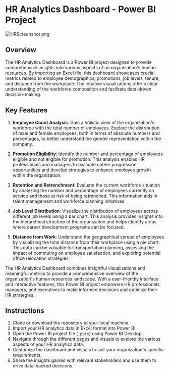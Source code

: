# HR Analytics Dashboard - Power BI Project

![HRScreenshot png](https://github.com/StefanMilanov99/Power_BI_projects/assets/134857779/86866087-2ac1-4f93-9c2b-342dc1c60fb5)


## Overview
The HR Analytics Dashboard is a Power BI project designed to provide comprehensive insights into various aspects of an organization's human resources. By importing an Excel file, this dashboard showcases crucial metrics related to employee demographics, promotions, job levels, tenure, and distance from the workplace. The intuitive visualizations offer a clear understanding of the workforce composition and facilitate data-driven decision-making.

## Key Features
1. **Employee Count Analysis**: Gain a holistic view of the organization's workforce with the total number of employees. Explore the distribution of male and female employees, both in terms of absolute numbers and percentages, to better understand the gender representation within the company.

2. **Promotion Eligibility**: Identify the number and percentage of employees eligible and not eligible for promotion. This analysis enables HR professionals and managers to evaluate career progression opportunities and develop strategies to enhance employee growth within the organization.

3. **Retention and Retrenchment**: Evaluate the current workforce situation by analyzing the number and percentage of employees currently on service and those at risk of being retrenched. This information aids in talent management and workforce planning initiatives.

4. **Job Level Distribution**: Visualize the distribution of employees across different job levels using a bar chart. This analysis provides insights into the hierarchical structure of the organization and helps identify areas where career development programs can be focused.

5. **Distance from Work**: Understand the geographical spread of employees by visualizing the total distance from their workplace using a pie chart. This data can be valuable for transportation planning, assessing the impact of commuting on employee satisfaction, and exploring potential office relocation strategies.

The HR Analytics Dashboard combines insightful visualizations and meaningful metrics to provide a comprehensive overview of the organization's human resources landscape. With a user-friendly interface and interactive features, this Power BI project empowers HR professionals, managers, and executives to make informed decisions and optimize their HR strategies.

## Instructions
1. Clone or download the repository to your local machine.
2. Import your HR analytics data in Excel format into Power BI.
3. Open the Power BI project file (`.pbix`) using Power BI Desktop.
4. Navigate through the different pages and visuals to explore the various aspects of your HR analytics data.
5. Customize the dashboard and visuals to suit your organization's specific requirements.
6. Share the insights gained with relevant stakeholders and use them to drive data-backed decisions.
